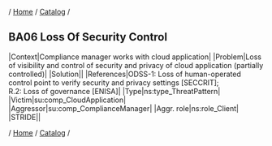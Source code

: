 / [Home](/acctp/) / [Catalog](/acctp/catalog/) /

## BA06 Loss Of Security Control

|Context|Compliance manager works with cloud application|
|Problem|Loss of visibility and control of security and privacy of cloud application (partially controlled)|
|Solution||
|References|ODSS-1: Loss of human-operated control point to verify security and privacy settings [SECCRIT];<br /> R.2: Loss of governance [ENISA]|
|Type|ns:type_ThreatPattern|
|Victim|su:comp_CloudApplication|
|Aggressor|su:comp_ComplianceManager|
|Aggr. role|ns:role_Client|
|STRIDE||

/ [Home](/acctp/) / [Catalog](/acctp/catalog/) /
